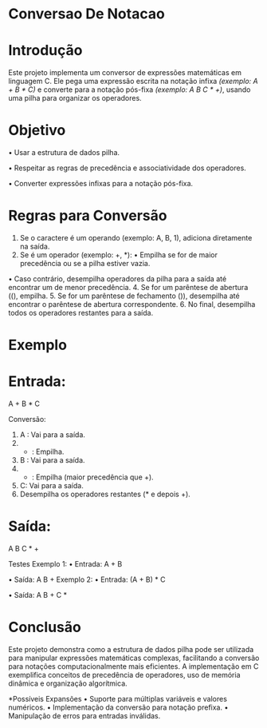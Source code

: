 # Conversao De Notacao

# Introdução
Este projeto implementa um conversor de expressões matemáticas em linguagem C. Ele pega uma expressão escrita na notação infixa *(exemplo: A + B * C)* e converte para a notação pós-fixa *(exemplo: A B C * +)*, usando uma pilha para organizar os operadores.

# Objetivo
• Usar a estrutura de dados pilha.

• Respeitar as regras de precedência e associatividade dos operadores.

• Converter expressões infixas para a notação pós-fixa.

# Regras para Conversão
1. Se o caractere é um operando (exemplo: A, B, 1), adiciona diretamente na saída.
2. Se é um operador (exemplo: +, *):
• Empilha se for de maior precedência ou se a pilha estiver vazia.

• Caso contrário, desempilha operadores da pilha para a saída até encontrar um de menor precedência.
4. Se for um parêntese de abertura ((), empilha.
5. Se for um parêntese de fechamento ()), desempilha até encontrar o parêntese de abertura correspondente.
6. No final, desempilha todos os operadores restantes para a saída.

# Exemplo

# Entrada:
 A + B * C

Conversão:
1. A : Vai para a saída.
2. + : Empilha.
3. B : Vai para a saída.
4. * : Empilha (maior precedência que +).
5. C: Vai para a saída.
6. Desempilha os operadores restantes (* e depois +).

# Saída:
 A B C * +

Testes
Exemplo 1:
• Entrada: A + B

• Saída: A B +
Exemplo 2:
• Entrada: (A + B) * C

• Saída: A B + C *

# Conclusão
Este projeto demonstra como a estrutura de dados pilha pode ser utilizada para manipular expressões matemáticas complexas, facilitando a conversão para notações computacionalmente mais eficientes. A implementação em C exemplifica conceitos de precedência de operadores, uso de memória dinâmica e organização algorítmica.

*Possíveis Expansões
• Suporte para múltiplas variáveis e valores numéricos.
• Implementação da conversão para notação prefixa.
• Manipulação de erros para entradas inválidas.
